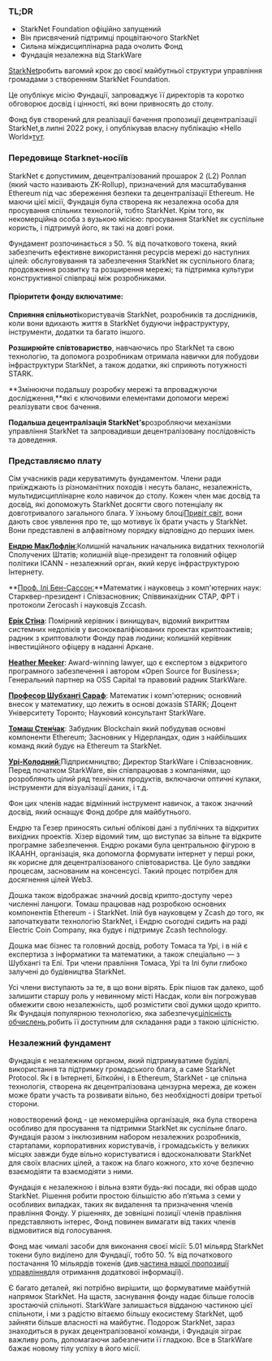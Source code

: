 ### TL;DR

* StarkNet Foundation офіційно запущений
* Він присвячений підтримці процвітаючого StarkNet
* Сильна міждисциплінарна рада очолить Фонд
* Фундація незалежна від StarkWare

[StarkNet](https://starknet.io/)робить вагомий крок до своєї майбутньої структури управління громадами з створенням StarkNet Foundation.

Це опублікує місію Фундації, запроваджує її директорів та коротко обговорює досвід і цінності, які вони привносять до столу.

Фонд був створений для реалізації бачення пропозиції децентралізації StarkNet[,](https://medium.com/starkware/part-1-starknet-sovereignty-a-decentralization-proposal-bca3e98a01ef)в липні 2022 року, і опублікував власну публікацію «Hello World»[тут](https://medium.com/@StarkNet_Foundation/7bd55d5dbc59).

### Передовище Starknet-носіїв

StarkNet є допустимим, децентралізований прошарок 2 (L2) Роллап (який часто називають ZK-Rollup), призначений для масштабування Ethereum під час збереження безпеки та децентралізації Ethereum. Не маючи цієї місії, Фундація була створена як незалежна особа для просування спільних технологій, тобто StarkNet. Крім того, як некомерційна особа з вузькою місією: просування StarkNet як суспільне користь, і підтримуй його, як такі на довгі роки.

Фундамент розпочинається з 50. % від початкового токена, який забезпечить ефективне використання ресурсів мережі до наступних цілей: обслуговування та забезпечення StarkNet як суспільного блага; продовження розвитку та розширення мережі; та підтримка культури конструктивної співпраці між розробниками.

#### **Пріоритети фонду включатиме:**

**Сприяння спільноті**користувачів StarkNet, розробників та дослідників, коли вони вдихають життя в StarkNet будуючи інфраструктуру, інструменти, додатки та багато іншого.

**Розширюйте співтовариство**, навчаючись про StarkNet та свою технологію, та допомога розробникам отримала навички для побудови інфраструктури StarkNet, а також додатки, які сприяють потужності STARK.

**Змінюючи подальшу розробку мережі та впроваджуючи дослідження,**які є ключовими елементами допомоги мережі реалізувати своє бачення.

**Подальша децентралізація StarkNet's**розробляючи механізми управління StarkNet та запровадивши децентралізовану послідовність та доведення.

### **Представляємо плату**

Сім учасників ради керуватимуть фундаментом. Члени ради приїжджають із різноманітних походів і несуть баланс, незалежність, мультидисциплінарне коло навичок до столу. Кожен член має досвід та досвід, які допоможуть StarkNet досягти свого потенціалу як довготривалого загального блага. У їхньому блоці[Привіт світ](https://medium.com/@StarkNet_Foundation/7bd55d5dbc59), вони дають своє уявлення про те, що мотивує їх брати участь у StarkNet. Вони представлені в алфавітному порядку відповідно до перших імен.

[**Ендрю МакЛофлін**:](https://andrew.mclaughl.in/about-me)Колишній начальник начальника видатних технологій Сполучених Штатів; колишній віце-президент та головний офіцер політики ICANN - незалежний орган, який керує інфраструктурою Інтернету.

**[Проф. Ілі Бен-Сассон:](https://starkware.co/media-kit/?founder=Eli#founders)**Математик і науковець з комп'ютерних наук: Старквер-президент і Співзасновник; Співвинахідник СТАР, ФРТ і протоколи Zerocash і науковців Zccash.

**[Ерік Стіна](https://en.wikipedia.org/wiki/Eric_Wall_(researcher))**: Помірний керівник і винищувач, відомий викриттям системних недоліків у висококваліфікованих проектах криптоактивів; радник з криптовалюти Фонду прав людини; колишній керівник інвестиційного офіцеру в наданні Аркане.

**[Heather Meeker](https://www.techlawpartners.com/heather)**: Award-winning lawyer, що є експертом з відкритого програмного забезпечення і автором «Open Source for Business»; Генеральний партнер на OSS Capital та правовий радник StarkWare.

**[Професор Шубхангі Сараф](https://www.math.toronto.edu/ssaraf/)**: Математик і комп'ютерник; основний внесок у математику, що лежить в основі доказів STARK; Доцент Університету Торонто; Науковий консультант StarkWare.

**[Томаш Стен́чак](https://www.linkedin.com/in/tomaszkajetanstanczak/?originalSubdomain=uk)**: Забудник Blockchain який побудував основні компоненти Ethereum; Засновник у Нідерландах, один з найбільших команд який будує на Ethereum та StarkNet.

[**Урі-Колодний**:](https://starkware.co/media-kit/?founder=Uri#founders)Підприємництво; Директор StarkWare і Співзасновник. Перед початком StarkWare, він співпрацював з компаніями, що розробляють цілий ряд технічних продуктів, включаючи оптичні кулаки, інструменти для візуалізації даних, і т.д.

Фон цих членів надає відмінний інструмент навичок, а також значний досвід, який оснащує Фонд добре для майбутнього.

Ендрю та Гезер приносять сильні облікові дані з публічних та відкритих вихідних проектів. Хізер відомий тим, що виступає за вільне та відкрите програмне забезпечення. Ендрю роками була центральною фігурою в ІКААНН, організація, яка допомогла формувати інтернет у перші роки, як корисне для децентралізованого співтовариства. Це було завдяки процесам, заснованим на консенсусі. Такий процес потрібен для досягнення цілей Web3.

Дошка також відображає значний досвід крипто-доступу через численні ланцюги. Томаш працював над розробкою основних компонентів Ethereum - і StarkNet. Ілій був науковцем у Zcash до того, як започаткувати технологію StarkNet, і Ендрю сьогодні сидить на раді Electric Coin Company, яка будує і підтримує Zcash technology.

Дошка має бізнес та головний досвід, роботу Томаса та Урі, і в ній є експертиза з інформатики та математики, а також спеціально — з Шубхангі та Елі. Три члени правління Томаса, Урі та Ілі були глибоко залучені до будівництва StarkNet.

Усі члени виступають за те, в що вони вірять. Ерік пішов так далеко, щоб залишити старшу роль у невинному місті Насдак, коли він погрожував обмежити свою незалежність, щоб розмістити свої думки щодо крипто. Як Фундація популярною технологією, яка забезпечує[цілісність обчислень,](https://medium.com/starkware/extreme-integrity-in-decentralized-world-9e66cdf24d8b)робить її доступним для складання ради з такою цілісністю.

### **Незалежний фундамент**

Фундація є незалежним органом, який підтримуватиме будівлі, використання та підтримку громадського блага, а саме StarkNet Protocol. Як і в Інтернеті, Біткойні, і в Ethereum, StarkNet - це спільна технологія, створена як децентралізована цензурна мережа, де кожен може брати участь та розвивати вільно, без необхідності довіри третьої сторони.

новостворений фонд - це некомерційна організація, яка була створена особливо для просування та підтримки StarkNet як суспільне благо. Фундація разом з інклюзивним набором незалежних розробників, стартапами, корпоративних користувачів, і громадськість у великих місцях завжди буде вільно користуватися і вдосконалювати StarkNet для своїх власних цілей, а також на благо кожного, хто хоче безпечно взаємодіяти та взаємодіяти з ними.

Фундація є незалежною і вільна взяти будь-які посади, які обрав щодо StarkNet. Рішення робити простою більшістю або п’ятьма з семи у особливих випадках, таких як видалення та призначення членів правління Фонду. У рішеннях, де зовнішні позиції членів правління представляють інтерес, Фонд повинен вимагати від таких членів відмовитися від голосування.

Фонд має чималі засоби для виконання своєї місії: 5.01 мільярд StarkNet токени було виділено для Фундації, тобто 50. % від початкового постачання 10 мільярдів токенів (див.[частина нашої пропозиції управління](https://medium.com/starkware/part-3-starknet-token-design-5cc17af066c6)для отримання додаткової інформації).

Є багато деталей, які потрібно вирішити, що формуватиме майбутній напрямок StarkNet. На щастя, заснування фонду надає більше голосів зростаючій спільноті. StarkWare залишається відданою частиною цієї спільноти, і ми з радістю вітаємо більшу екосистему StarkNet, щоб зайняти більше власності на майбутнє. Подорож StarkNet, зараз знаходиться в руках децентралізованої команди, і Фундація зіграє важливу роль, допомагаючи забезпечити її гладкою. Все в StarkWare бажає новому тілу успіху в його місії.